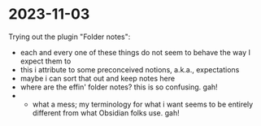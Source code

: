# 2023-11-03

Trying out the plugin "Folder notes":  
- each and every one of these things do not seem to behave the way I expect them to
- this i attribute to some preconceived notions, a.k.a., expectations
- maybe i can sort that out and keep notes here  
- where are the effin' folder notes? this is so confusing. gah!  
- - what a mess; my terminology for what i want seems to be entirely different from what Obsidian folks use. gah!  

